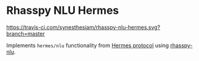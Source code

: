 # Rhasspy NLU Hermes

https://travis-ci.com/synesthesiam/rhasspy-nlu-hermes.svg?branch=master

Implements `hermes/nlu` functionality from [Hermes protocol](https://docs.snips.ai/reference/hermes) using [rhasspy-nlu](https://github.com/synesthesiam/rhasspy-nlu).
